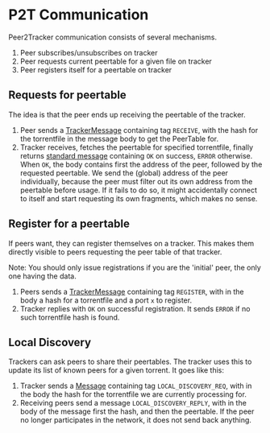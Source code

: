 # P2T Communication
Peer2Tracker communication consists of several mechanisms.

 1. Peer subscribes/unsubscribes on tracker
 2. Peer requests current peertable for a given file on tracker
 3. Peer registers itself for a peertable on tracker


## Requests for peertable
The idea is that the peer ends up receiving the peertable of the tracker.
 1. Peer sends a [TrackerMessage](/src/shared/connection/message/tracker/message.h) containing tag `RECEIVE`, with the hash for the torrentfile in the message body to get the PeerTable for.
 2. Tracker receives, fetches the peertable for specified torrentfile, finally returns [standard message](/src/shared/connection/message/message.h) containing `OK` on success, `ERROR` otherwise. 
 When `OK`, the body contains first the address of the peer, followed by the requested peertable.
 We send the (global) address of the peer individually, because the peer must filter out its own address from the peertable before usage.
 If it fails to do so, it might accidentally connect to itself and start requesting its own fragments, which makes no sense.


## Register for a peertable
If peers want, they can register themselves on a tracker.
This makes them directly visible to peers requesting the peer table of that tracker.

Note: You should only issue registrations if you are the 'initial' peer, the only one having the data.

 1. Peers sends a [TrackerMessage](/src/shared/connection/message/tracker/message.h) containing tag `REGISTER`, with in the body a hash for a torrentfile and a port `x` to register.
 2. Tracker replies with `OK` on successful registration. It sends `ERROR` if no such torrentfile hash is found.


## Local Discovery
Trackers can ask peers to share their peertables. The tracker uses this to update its list of known peers for a given torrent.
It goes like this:
 1. Tracker sends a [Message](/src/shared/connection/message/message.h) containing tag `LOCAL_DISCOVERY_REQ`, with in the body the hash for the torrentfile we are currently processing for.
 2. Receiving peers send a message `LOCAL_DISCOVERY_REPLY`, with in the body of the message first the hash, and then the peertable. If the peer no longer participates in the network, it does not send back anything.